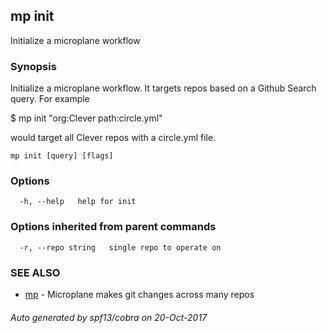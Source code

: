 ## mp init

Initialize a microplane workflow

### Synopsis


Initialize a microplane workflow. It targets repos based on a Github Search query. For example

$ mp init "org:Clever path:circle.yml"

would target all Clever repos with a circle.yml file.

```
mp init [query] [flags]
```

### Options

```
  -h, --help   help for init
```

### Options inherited from parent commands

```
  -r, --repo string   single repo to operate on
```

### SEE ALSO
* [mp](mp.md)	 - Microplane makes git changes across many repos

###### Auto generated by spf13/cobra on 20-Oct-2017
